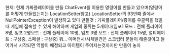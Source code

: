 현제:
  현제 가짜플레이어를 만들 ChatEvent를 이용한 명령어를 만들고 있으며(명령어를 어떻게 만들었는지는 LocationSetter참고)
  LocationSetter의 93번째 줄에서 NullPointerException이 발생하고 있다 
만들것 : 
  가짜플레이어/종이를 우클릭을 했을때 게임에 접속할 수 있게 해야하며
  게임의 종류는 5개이다(임포1 모드 : 전체 플러이어 8명, 임포 2명모드 : 전체 플레이어 10명, 임포 3명 모드 : 전체 플레이어 15명, 얼티메이트 : 구상중, 스페셜 : 구상중)
  뭐... 이머전시/시체발견은 스크립터 분들이 해줄것이고 
  들어가서 시작되면 역할이 배정되고 아이템이 주어지는것까지만 만들어 놓자
